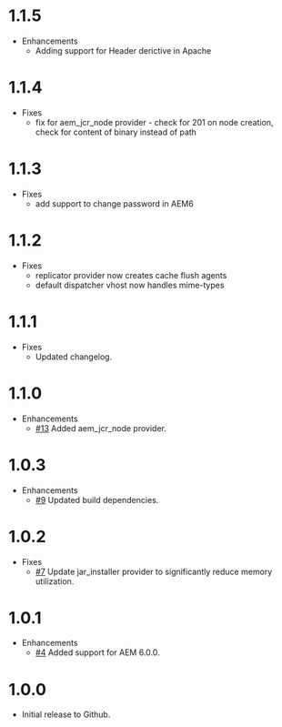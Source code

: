 # 1.1.5
* Enhancements
  * Adding support for Header derictive in Apache

# 1.1.4
* Fixes
  * fix for aem_jcr_node provider - check for 201 on node creation, check for content of binary instead of path

# 1.1.3
* Fixes
  * add support to change password in AEM6

# 1.1.2
* Fixes
  * replicator provider now creates cache flush agents
  * default dispatcher vhost now handles mime-types

# 1.1.1

* Fixes
  * Updated changelog.

# 1.1.0

* Enhancements
  * [#13](https://github.com/tacitknowledge/aem-cookbook/pull/13) Added aem_jcr_node provider.

# 1.0.3

* Enhancements
  * [#9](https://github.com/tacitknowledge/aem-cookbook/pull/9) Updated build dependencies.

# 1.0.2

* Fixes
  * [#7](https://github.com/tacitknowledge/aem-cookbook/pull/7) Update jar_installer provider to significantly reduce memory utilization.

# 1.0.1

* Enhancements
  * [#4](https://github.com/tacitknowledge/aem-cookbook/pull/4) Added support for AEM 6.0.0.

# 1.0.0

* Initial release to Github.
